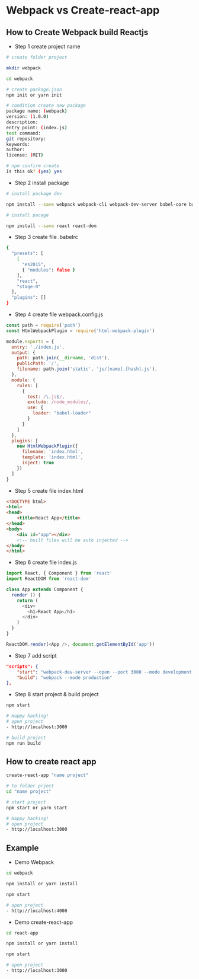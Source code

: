# Webpack vs Create-react-app

## How to Create Webpack build Reactjs
* Step 1 create project name
```bash
# create folder project

mkdir webpack

cd webpack

# create package.json
npm init or yarn init

# condition create new package
package name: (webpack)
version: (1.0.0)
description:
entry point: (index.js)
test command:
git repository:
keywords:
author:
license: (MIT)

# npm confirm create
Is this ok? (yes) yes
```

* Step 2 install package
```bash
# install package dev

npm install --save webpack webpack-cli webpack-dev-server babel-core babel-loader@7 babel-preset-es2015 babel-preset-react babel-preset-stage-0 html-webpack-plugin  

# install pacage

npm install --save react react-dom
```

* Step 3 create file .babelrc
```bash
{
  "presets": [
    [
      "es2015",
      { "modules": false }
    ],
    "react",
    "stage-0"
  ],
  "plugins": []
}
```

* Step 4 create file webpack.config.js
```javascript
const path = require('path')
const HtmlWebpackPlugin = require('html-webpack-plugin')

module.exports = {
  entry: './index.js',
  output: {
    path: path.join(__dirname, 'dist'),
    publicPath: '/',
    filename: path.join('static', 'js/[name].[hash].js'),
  },
  module: {
    rules: [
      {
        test: /\.js$/,
        exclude: /node_modules/,
        use: {
          loader: "babel-loader"
        }
      }
    ]
  },
  plugins: [
    new HtmlWebpackPlugin({
      filename: 'index.html',
      template: 'index.html',
      inject: true
    })
  ]
}
```

* Step 5 create file index.html
```html
<!DOCTYPE html>
<html>
<head>
    <title>React App</title>
</head>
<body>
    <div id="app"></div>
    <!-- built files will be auto injected -->
</body>
</html>
```

* Step 6 create file index.js
```javascript
import React, { Component } from 'react'
import ReactDOM from 'react-dom'

class App extends Component {
  render () {
    return (
      <div>
        <h1>React App</h1>
      </div>
    )
  }
}

ReactDOM.render(<App />, document.getElementById('app'))
```

* Step 7 add script
```json
"scripts": {
    "start": "webpack-dev-server --open --port 3000 --mode development --hot --progress --colors",
    "build": "webpack --mode production"
},
```

* Step 8 start project & build project
```bash
npm start 

# Happy hacking!
# open project
- http://localhost:3000

# build project
npm run build 
```

## How to create react app
```bash
create-react-app "name project"

# to folder prject
cd "name project"

# start project
npm start or yarn start

# Happy hacking!
# open project
- http://localhost:3000
```

## Example
* Demo Webpack
```bash
cd webpack

npm install or yarn install

npm start

# open project
- http://localhost:4000
```

* Demo create-react-app
```bash
cd react-app

npm install or yarn install

npm start

# open project
- http://localhost:3000

```